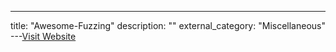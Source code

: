 ---
title: "Awesome-Fuzzing"
description: ""
external_category: "Miscellaneous"
---[Visit Website](https://github.com/secfigo/Awesome-Fuzzing)

